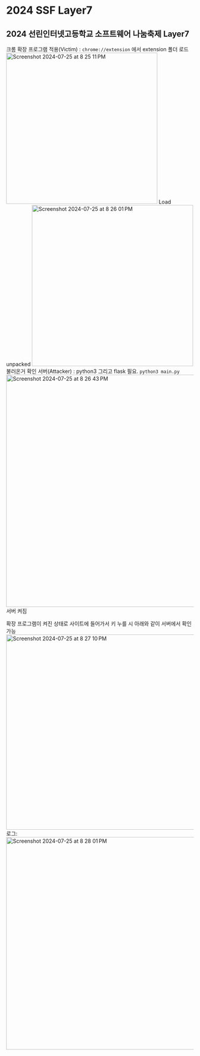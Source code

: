 # 2024 SSF Layer7
## 2024 선린인터넷고등학교 소프트웨어 나눔축제 Layer7

크롬 확장 프로그램 적용(Victim) : `chrome://extension` 에서 extension 폴더 로드<br>
<img width="406" alt="Screenshot 2024-07-25 at 8 25 11 PM" src="https://github.com/user-attachments/assets/411fc711-1310-4b8e-ac16-6c52c4a0c4c9">
Load unpacked
<img width="433" alt="Screenshot 2024-07-25 at 8 26 01 PM" src="https://github.com/user-attachments/assets/b0c8d9ae-b2cf-41d0-94af-53acd03d7fde">
불러온거 확인
서버(Attacker) : python3 그리고 flask 필요. `python3 main.py`
<img width="624" alt="Screenshot 2024-07-25 at 8 26 43 PM" src="https://github.com/user-attachments/assets/e15246aa-fcc5-4c4e-bc27-d01daf369660">
서버 켜짐

확장 프로그램이 켜진 상태로 사이트에 들어가서 키 누를 시 아래와 같이 서버에서 확인 가능
<img width="524" alt="Screenshot 2024-07-25 at 8 27 10 PM" src="https://github.com/user-attachments/assets/a190ca05-4353-44c3-8bfb-3030afe7ba87">
로그:
<img width="571" alt="Screenshot 2024-07-25 at 8 28 01 PM" src="https://github.com/user-attachments/assets/f3b14937-21ce-4b99-b4db-6baf942d5c4a">
